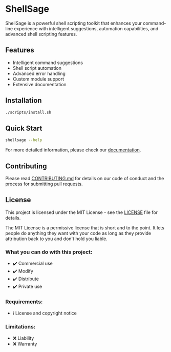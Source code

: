 # ShellSage

ShellSage is a powerful shell scripting toolkit that enhances your command-line experience with intelligent suggestions, automation capabilities, and advanced shell scripting features.

## Features

- Intelligent command suggestions
- Shell script automation
- Advanced error handling
- Custom module support
- Extensive documentation

## Installation

```bash
./scripts/install.sh
```

## Quick Start

```bash
shellsage --help
```

For more detailed information, please check our [documentation](docs/usage.md).

## Contributing

Please read [CONTRIBUTING.md](CONTRIBUTING.md) for details on our code of conduct and the process for submitting pull requests.

## License

This project is licensed under the MIT License - see the [LICENSE](LICENSE) file for details.

The MIT License is a permissive license that is short and to the point. It lets people do anything they want with your code as long as they provide attribution back to you and don't hold you liable.

### What you can do with this project:
- ✔️ Commercial use
- ✔️ Modify
- ✔️ Distribute
- ✔️ Private use

### Requirements:
- ℹ️ License and copyright notice

### Limitations:
- ❌ Liability
- ❌ Warranty
